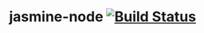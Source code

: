 # jasmine-node [![Build Status](https://travis-ci.org/f46io/jasmine-node.svg?branch=master)](https://travis-ci.org/f46io/jasmine-node)

